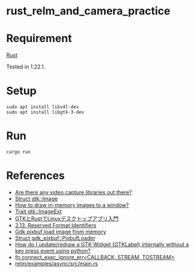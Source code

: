 # rust_relm_and_camera_practice

# Requirement
[Rust](https://www.rust-lang.org)

Tested in 1.22.1.

# Setup
```
sudo apt install libv4l-dev
sudo apt install libgtk-3-dev
```

# Run
```
cargo run
```

# References
- [Are there any video capture libraries out there?](https://users.rust-lang.org/t/are-there-any-video-capture-libraries-out-there/11241)
- [Struct gtk::Image](http://gtk-rs.org/docs/gtk/struct.Image.html)
- [How to draw in-memory images to a window?](https://github.com/gtk-rs/gtk/issues/28)
- [Trait gtk::ImageExt](http://gtk-rs.org/docs/gtk/trait.ImageExt.html)
- [GTKとRustでLinuxデスクトップアプリ入門](https://qiita.com/koji_mats/items/62e85a87cc580e225796)
- [2.13. Reserved Format Identifiers](https://linuxtv.org/downloads/v4l-dvb-apis/uapi/v4l/pixfmt-reserved.html?highlight=mjpg)
- [Gdk pixbuf load image from memory](https://stackoverflow.com/questions/14121166/gdk-pixbuf-load-image-from-memory)
- [Struct gdk_pixbuf::PixbufLoader](http://gtk-rs.org/docs/gdk_pixbuf/struct.PixbufLoader.html#method.loader_write)
- [How do I update/redraw a GTK Widget (GTKLabel) internally without a key press event using python?
](https://stackoverflow.com/questions/8381631/how-do-i-update-redraw-a-gtk-widget-gtklabel-internally-without-a-key-press-ev)
- [fn connect_exec_ignore_err<CALLBACK, STREAM, TOSTREAM>](https://docs.rs/relm/0.11.0/relm/struct.Relm.html#method.connect_exec_ignore_err)
- [relm/examples/async/src/main.rs](https://github.com/antoyo/relm/blob/74bb6e35641a14edeca286506f17fea1ce9ebadb/examples/async/src/main.rs)
